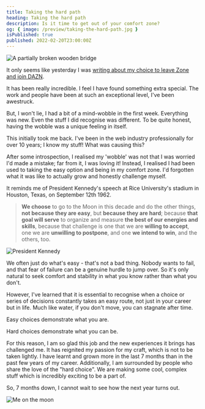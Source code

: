 ```yaml
---
title: Taking the hard path
heading: Taking the hard path
description: Is it time to get out of your comfort zone?
og: { image: /preview/taking-the-hard-path.jpg }
isPublished: true
published: 2022-02-20T23:00:00Z
---
```


<script>
  import Image from '$lib/components/Image.svelte';
</script>

<Image alt="A partially broken wooden bridge" caption="A challenging path" src="/images/wooden-path.jpg" source="https://unsplash.com/@tama66" />

It only seems like yesterday I was [writing about my choice to leave Zone and join DAZN](/blog/next-chapter-zone-dazn).

It has been really incredible. I feel I have found something extra special. The work and people have been at such an exceptional level, I've been awestruck.

But, I won't lie, I had a bit of a mind-wobble in the first week. Everything was new. Even the stuff I did recognise was different. To be quite honest, having the wobble was a unique feeling in itself.

This initially took me back. I've been in the web industry professionally for over 10 years; I know my stuff! What was causing this?

After some introspection, I realised my 'wobble' was not that I was worried I'd made a mistake; far from it, I was loving it! Instead, I realised I had been used to taking the easy option and being in my comfort zone. I'd forgotten what it was like to actually grow and honestly challenge myself.

It reminds me of President Kennedy's speech at Rice University's stadium in Houston, Texas, on September 12th 1962.

> **We choose** to go to the Moon in this decade and do the other things, **not because they are easy**, but **because they are hard**; because **that goal will serve** to organize and measure **the best of our energies and skills**, because that challenge is one that we are **willing to accept**, one we are **unwilling to postpone**, and one **we intend to win**, and the others, too.

<Image alt="President Kennedy" caption="President Kennedy delivering his &quot;We choose to go to the moon&quot; speech" src="/images/kennedy.jpg" />

We often just do what's easy - that's not a bad thing. Nobody wants to fail, and that fear of failure can be a genuine hurdle to jump over. So it's only natural to seek comfort and stability in what you know rather than what you don't.

However, I've learned that it is essential to recognise when a choice or series of decisions constantly takes an easy route, not just in your career but in life. Much like water, if you don't move, you can stagnate after time.

Easy choices demonstrate what you are.

Hard choices demonstrate what you can be.

For this reason, I am so glad this job and the new experiences it brings has challenged me. It has reignited my passion for my craft, which is not to be taken lightly. I have learnt and grown more in the last 7 months than in the past few years of my career. Additionally, I am surrounded by people who share the love of the "hard choice". We are making some cool, complex stuff which is incredibly exciting to be a part of.

So, 7 months down, I cannot wait to see how the next year turns out.

<Image alt="Me on the moon" caption="Next stop, the moon!" src="/images/moon.jpg" />

